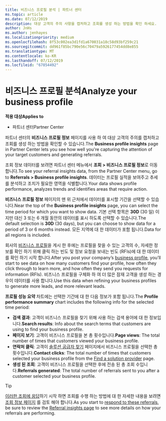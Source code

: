 ```yaml
---
title: 비즈니스 프로필 분석 | 파트너 센터
ms.topic: article
ms.date: 07/12/2019
description: 대상 고객의 주의 사항을 캡처하고 조회를 생성 하는 방법을 확인 하세요.
author: JnHs
ms.author: jenhayes
ms.localizationpriority: medium
ms.openlocfilehash: 8f53c002ea3d1fd1a670031a18c58d93bf259c21
ms.sourcegitcommit: dd961f85bc790e56c70479a5926177454dd8e855
ms.translationtype: MT
ms.contentlocale: ko-KR
ms.lasthandoff: 07/12/2019
ms.locfileid: "67854492"
---
```

# <a name="analyze-your-business-profile"></a><span data-ttu-id="afbe1-103">비즈니스 프로필 분석</span><span class="sxs-lookup"><span data-stu-id="afbe1-103">Analyze your business profile</span></span>
<!-- 
https://go.microsoft.com/fwlink/?linkid=849120
-->

<span data-ttu-id="afbe1-104">**적용 대상**</span><span class="sxs-lookup"><span data-stu-id="afbe1-104">**Applies to**</span></span>

- <span data-ttu-id="afbe1-105">파트너 센터</span><span class="sxs-lookup"><span data-stu-id="afbe1-105">Partner Center</span></span>

<span data-ttu-id="afbe1-106">파트너 센터의 **비즈니스 프로필 정보** 페이지를 사용 하 여 대상 고객의 주의를 캡처하고 조회를 생성 하는 방법을 확인할 수 있습니다.</span><span class="sxs-lookup"><span data-stu-id="afbe1-106">The **Business profile insights** page in Partner Center lets you see how well you're capturing the attention of your target customers and generating referrals.</span></span>

<span data-ttu-id="afbe1-107">조회 정보 데이터를 보려면 파트너 센터 메뉴에서 **조회 > 비즈니스 프로필 정보**로 이동 합니다.</span><span class="sxs-lookup"><span data-stu-id="afbe1-107">To see your referral insights data, from the Partner Center menu, go to **Referrals > Business profile insights**.</span></span> <span data-ttu-id="afbe1-108">데이터는 프로필 실적을 보여주고 추세를 분석하고 조치가 필요한 영역을 식별합니다.</span><span class="sxs-lookup"><span data-stu-id="afbe1-108">Your data shows profile performance, analyzes trends and identifies areas that require action.</span></span>

<span data-ttu-id="afbe1-109">**비즈니스 프로필 정보** 페이지의 맨 위 근처에서 데이터를 표시할 기간을 선택할 수 있습니다.</span><span class="sxs-lookup"><span data-stu-id="afbe1-109">Near the top of the **Business profile insights** page, you can select the time period for which you want to show data.</span></span> <span data-ttu-id="afbe1-110">기본 선택 항목은 **30D** (30 일) 이지만 대신 3 또는 6 개월 동안의 데이터를 표시 하도록 선택할 수 있습니다.</span><span class="sxs-lookup"><span data-stu-id="afbe1-110">The default selection is **30D** (30 days), but you can choose to show data for a period of 3 or 6 months instead.</span></span> <span data-ttu-id="afbe1-111">모든 지역에 대 한 데이터가 포함 됩니다.</span><span class="sxs-lookup"><span data-stu-id="afbe1-111">Data for all regions is included.</span></span>

<span data-ttu-id="afbe1-112">회사의 [비즈니스 프로필](create-a-marketing-profile.md)을 게시 한 후에는 프로필을 찾을 수 있는 고객의 수, 자세한 정보를 확인 하기 위해 클릭 하는 빈도 및 정보 요청을 보내는 빈도 (RFIs)에 대 한 데이터를 확인 하기 시작 합니다.</span><span class="sxs-lookup"><span data-stu-id="afbe1-112">After you post your company’s [business profile](create-a-marketing-profile.md), you’ll start to see data on how many customers find your profile, how often they click through to learn more, and how often they send you requests for information (RFIs).</span></span> <span data-ttu-id="afbe1-113">비즈니스 프로필을 구체화 하 여 더 많은 잠재 고객을 생성 하는 경우이 데이터를 사용 합니다.</span><span class="sxs-lookup"><span data-stu-id="afbe1-113">Use this data when refining your business profiles to generate more leads, and more relevant leads.</span></span>

<span data-ttu-id="afbe1-114">**프로필 성능 요약** 차트에는 선택한 기간에 대 한 다음 정보가 포함 됩니다.</span><span class="sxs-lookup"><span data-stu-id="afbe1-114">The **Profile performance summary** chart includes the following info for the selected time period:</span></span>

- <span data-ttu-id="afbe1-115">**검색 결과**: 고객이 비즈니스 프로필을 찾기 위해 사용 하는 검색 용어에 대 한 정보입니다.</span><span class="sxs-lookup"><span data-stu-id="afbe1-115">**Search results**: Info about the search terms that customers are using to find your business profile.</span></span>
- <span data-ttu-id="afbe1-116">**페이지 보기**: 고객이 비즈니스 프로필을 본 총 횟수입니다.</span><span class="sxs-lookup"><span data-stu-id="afbe1-116">**Page views**: The total number of times that customers viewed your business profile.</span></span>
- <span data-ttu-id="afbe1-117">**연락처 클릭**: 고객이 [솔루션 공급자 찾기](https://www.microsoft.com/solution-providers/home) 페이지에서 비즈니스 프로필을 선택한 총 횟수입니다.</span><span class="sxs-lookup"><span data-stu-id="afbe1-117">**Contact clicks**: The total number of times that customers selected your business profile from the [Find a solution provider](https://www.microsoft.com/solution-providers/home) page.</span></span>
- <span data-ttu-id="afbe1-118">**생성 된 조회**: 고객이 비즈니스 프로필을 선택한 후에 전송 된 총 조회 수입니다.</span><span class="sxs-lookup"><span data-stu-id="afbe1-118">**Referrals generated**: The total number of referrals sent to you after a customer selected your business profile.</span></span>

> [!TIP]
> <span data-ttu-id="afbe1-119">[이러한 조회에 응답](responding-to-referrals.md)하기 시작 하면 조회를 수행 하는 방법에 대 한 자세한 내용을 보려면 [조회 정보 페이지](referral-insights.md) 를 검토 해야 합니다.</span><span class="sxs-lookup"><span data-stu-id="afbe1-119">As you start to [respond to these referrals](responding-to-referrals.md), be sure to review the [Referral insights page](referral-insights.md) to see more details on how your referrals are performing.</span></span>
